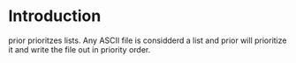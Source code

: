 # Introduction
prior prioritzes lists.  Any ASCII file is considderd a list and prior will prioritize it and write the file out in
priority order.
